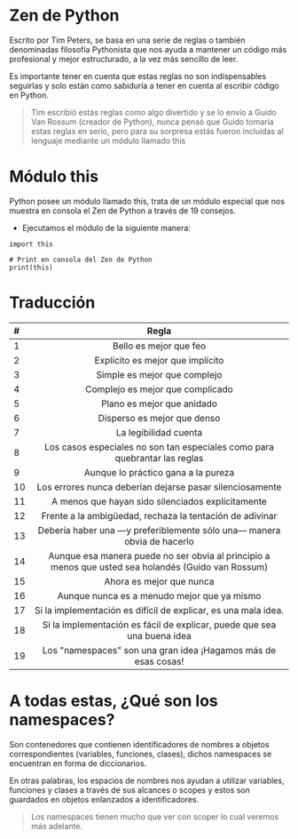 # Zen de Python

Escrito por Tim Peters, se basa en una serie de reglas o también denominadas filosofía Pythonista que nos ayuda a mantener un código más profesional y mejor estructurado, a la vez más sencillo de leer.

Es importante tener en cuenta que estas reglas no son indispensables seguirlas y solo están como sabiduría a tener en cuenta al escribir código en Python.

> Tim escribió estás reglas como algo divertido y se lo envío a Guido Van Rossum (creador de Python), nunca pensó que Guido tomaría estas reglas en serio, pero para su sorpresa estás fueron incluidas al lenguaje mediante un módulo llamado this

# Módulo this

Python posee un módulo llamado this, trata de un módulo especial que nos muestra en consola el Zen de Python a través de 19 consejos.

- Ejecutamos el módulo de la siguiente manera:

```$
import this

# Print en consola del Zen de Python
print(this)
```

# Traducción

| #   |                                                Regla                                                |
| :-- | :-------------------------------------------------------------------------------------------------: |
| 1   |                                       Bello es mejor que feo                                        |
| 2   |                                  Explícito es mejor que implícito                                   |
| 3   |                                    Simple es mejor que complejo                                     |
| 4   |                                  Complejo es mejor que complicado                                   |
| 5   |                                     Plano es mejor que anidado                                      |
| 6   |                                     Disperso es mejor que denso                                     |
| 7   |                                        La legibilidad cuenta                                        |
| 8   |             Los casos especiales no son tan especiales como para quebrantar las reglas              |
| 9   |                                 Aunque lo práctico gana a la pureza                                 |
| 10  |                      Los errores nunca deberían dejarse pasar silenciosamente                       |
| 11  |                          A menos que hayan sido silenciados explícitamente                          |
| 12  |                      Frente a la ambigüedad, rechaza la tentación de adivinar                       |
| 13  |               Debería haber una —y preferiblemente sólo una— manera obvia de hacerlo                |
| 14  | Aunque esa manera puede no ser obvia al principio a menos que usted sea holandés (Guido van Rossum) |
| 15  |                                      Ahora es mejor que nunca                                       |
| 16  |                             Aunque nunca es a menudo mejor que ya mismo                             |
| 17  |                   Si la implementación es difícil de explicar, es una mala idea.                    |
| 18  |               Si la implementación es fácil de explicar, puede que sea una buena idea               |
| 19  |                   Los "namespaces" son una gran idea ¡Hagamos más de esas cosas!                    |

# A todas estas, ¿Qué son los namespaces?

Son contenedores que contienen identificadores de nombres a objetos correspondientes (variables, funciones, clases), dichos namespaces se encuentran en forma de diccionarios.

En otras palabras, los espacios de nombres nos ayudan a utilizar variables, funciones y clases a través de sus alcances o scopes y estos son guardados en objetos enlanzados a identificadores.

> Los namespaces tienen mucho que ver con scoper lo cual veremos más adelante.
